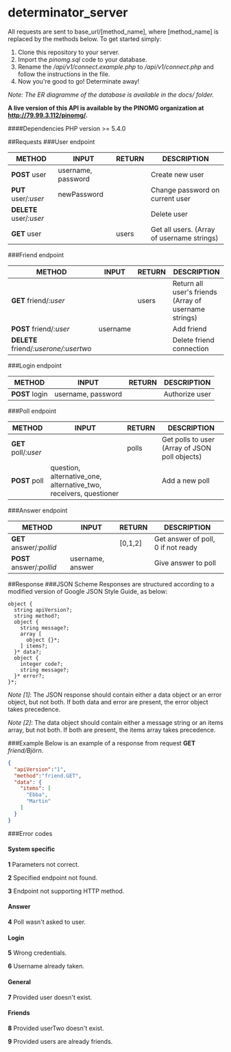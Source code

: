 # determinator_server
All requests are sent to base_url/[method_name], where [method_name] is replaced by the methods below. To get started simply:

1. Clone this repository to your server.
2. Import the *pinomg.sql* code to your database.
3. Rename the */api/v1/connect.example.php* to */api/v1/connect.php* and follow the instructions in the file.
4. Now you're good to go! Determinate away!

*Note: The ER diagramme of the database is available in the docs/ folder.*

**A live version of this API is available by the PINOMG organization at http://79.99.3.112/pinomg/.**

####Dependencies
PHP version >= 5.4.0 

##Requests
###User endpoint

| METHOD        | INPUT       | RETURN        | DESCRIPTION   |   
| ------------- |-------------| ------------- | ------------- |
|**POST** user  |username, password| |  Create new user|
|**PUT** user/*:user* |newPassword |   |Change password on current user | 
|**DELETE** user/*:user* |         |   |Delete user|
|**GET** user | | users | Get all users. (Array of username strings) |

###Friend endpoint

| METHOD        | INPUT       | RETURN        | DESCRIPTION   |   
| ------------- |-------------| ------------- | ------------- |
|**GET** friend/*:user* | | users |  Return all user's friends (Array of username strings)|
|**POST** friend/*:user* | username |   | Add friend| 
|**DELETE** friend/*:userone/:usertwo* |||Delete friend connection|
	
###Login endpoint

| METHOD        | INPUT       | RETURN        | DESCRIPTION   |   
| ------------- |-------------| ------------- | ------------- |
|**POST** login |username, password |  |  Authorize user|

###Poll endpoint

| METHOD        | INPUT       | RETURN        | DESCRIPTION   |   
| ------------- |-------------| ------------- | ------------- |
|**GET** poll/*:user* | | polls |  Get polls to user (Array of JSON poll objects)|
|**POST** poll | question, alternative_one, alternative_two, receivers, questioner |   | Add a new poll | 

###Answer endpoint

| METHOD        | INPUT       | RETURN        | DESCRIPTION   |   
| ------------- |-------------| ------------- | ------------- |
|**GET** answer/*:pollid* | | [0,1,2] |  Get answer of poll, 0 if not ready |
|**POST** answer/*:pollid* | username, answer |   | Give answer to poll


##Response
###JSON Scheme
Responses are structured according to a modified version of Google JSON Style Guide, as below:

```
object {
  string apiVersion?;
  string method?;
  object {
    string message?;
    array [
      object {}*;
    ] items?;
  }* data?;
  object {
    integer code?;
    string message?;
  }* error?;
}*;
```

*Note [1]*: The JSON response should contain either a data object or an error object, but not both. If both data and error are present, the error object takes precedence.

*Note [2]*: The data object should contain either a message string or an items array, but not both. If both are present, the items array takes precedence.

###Example
Below is an example of a response from request **GET** *friend/Björn*.
```json
{
  "apiVersion":"1",
  "method":"friend.GET",
  "data": {
    "items": [ 
      "Ebba",
      "Martin" 
    ]
  }
}
```
###Error codes

#### System specific
**1** Parameters not correct.

**2** Specified endpoint not found.

**3** Endpoint not supporting HTTP method.

#### Answer
**4** Poll wasn't asked to user.

#### Login
**5** Wrong credentials.

**6** Username already taken.

#### General
**7** Provided user doesn't exist.

#### Friends
**8** Provided userTwo doesn't exist.

**9** Provided users are already friends.
